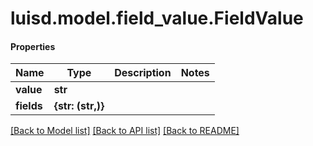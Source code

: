 # luisd.model.field_value.FieldValue

#### Properties
Name | Type | Description | Notes
------------ | ------------- | ------------- | -------------
**value** | **str** |  | 
**fields** | **{str: (str,)}** |  | 

[[Back to Model list]](../../README.md#documentation-for-models) [[Back to API list]](../../README.md#documentation-for-api-endpoints) [[Back to README]](../../README.md)

